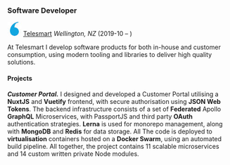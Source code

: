 ### Software Developer

![CVLogo](../../logos/work/telesmart.jpg) [Telesmart](https://telesmart.co.nz/) _Wellington, NZ_ (2019-10 – )

At Telesmart I develop software products for both in-house and customer consumption, using modern tooling and libraries to deliver high quality solutions.

#### Projects

**_Customer Portal._** I designed and developed a Customer Portal utilising a **NuxtJS** and **Vuetify** frontend, with secure authorisation using **JSON Web Tokens**. The backend infrastructure consists of a set of **Federated** Apollo **GraphQL** Microservices, with PassportJS and third party **OAuth** authentication strategies. **Lerna** is used for monorepo management, along with **MongoDB** and **Redis** for data storage. All The code is deployed to **virtualisation** containers hosted on a **Docker Swarm**, using an automated build pipeline. All together, the project contains 11 scalable microservices and 14 custom written private Node modules.
